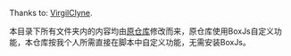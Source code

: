 Thanks to: [VirgilClyne](https://github.com/VirgilClyne).

本目录下所有文件夹内的内容均由[原仓库](https://github.com/VirgilClyne/iRingo)修改而来，原仓库使用BoxJs自定义功能，本仓库按我个人所需直接在脚本中自定义功能，无需安装BoxJs。